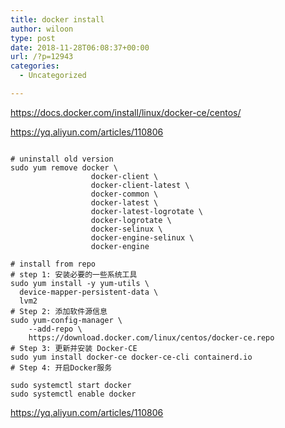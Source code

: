 ```yaml
---
title: docker install
author: wiloon
type: post
date: 2018-11-28T06:08:37+00:00
url: /?p=12943
categories:
  - Uncategorized

---
```

https://docs.docker.com/install/linux/docker-ce/centos/
  
https://yq.aliyun.com/articles/110806

```bash# centos

# uninstall old version
sudo yum remove docker \
                  docker-client \
                  docker-client-latest \
                  docker-common \
                  docker-latest \
                  docker-latest-logrotate \
                  docker-logrotate \
                  docker-selinux \
                  docker-engine-selinux \
                  docker-engine

# install from repo
# step 1: 安装必要的一些系统工具
sudo yum install -y yum-utils \
  device-mapper-persistent-data \
  lvm2
# Step 2: 添加软件源信息
sudo yum-config-manager \
    --add-repo \
    https://download.docker.com/linux/centos/docker-ce.repo
# Step 3: 更新并安装 Docker-CE
sudo yum install docker-ce docker-ce-cli containerd.io
# Step 4: 开启Docker服务

sudo systemctl start docker
sudo systemctl enable docker
```

https://yq.aliyun.com/articles/110806